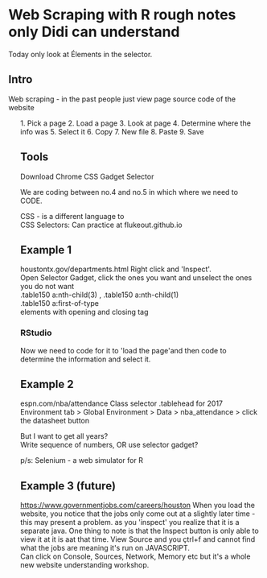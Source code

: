 # Web Scraping with R rough notes only Didi can understand

Today only look at Élements in the selector.

## Intro
Web scraping - in the past people just view page source code of the website  
<ol type="1"style="list-style-position:inside;">
1. Pick a page
2. Load a page
3. Look at page
4. Determine where the info was
5. Select it
6. Copy
7. New file
8. Paste
9. Save  

## Tools
Download Chrome CSS Gadget Selector

We are coding between no.4 and no.5 in which where we need to CODE.  

CSS - is a different language to   
CSS Selectors: Can practice at flukeout.github.io  

## Example 1

houstontx.gov/departments.html
Right click and 'Inspect'.  
Open Selector Gadget, click the ones you want and unselect the ones you do not want  
.table150 a:nth-child(3) , .table150 a:nth-child(1)  
.table150 a:first-of-type  
<a> </a> elements with opening and closing tag  

### RStudio  
Now we need to code for it to 'load the page'and then code to determine the information and select it.

## Example 2
espn.com/nba/attendance
Class selector .tablehead for 2017  
Environment tab > Global Environment > Data > nba_attendance > click the datasheet button  

But I want to get all years?  
Write sequence of numbers, OR use selector gadget?  

p/s: Selenium - a web simulator for R  

## Example 3 (future)
https://www.governmentjobs.com/careers/houston
When you load the website, you notice that the jobs only come out at a slightly later time - this may present a problem. as you 'inspect' you realize that it is a separate java. One thing to note is that the Inspect button is only able to view it at it is aat that time. View Source and you çtrl+f and cannot find what the jobs are meaning it's run on JAVASCRIPT.  
Can click on Console, Sources, Network, Memory etc but it's a whole new website understanding workshop.  

